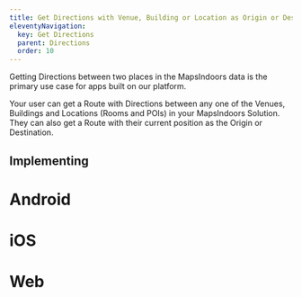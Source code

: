 ```yaml
---
title: Get Directions with Venue, Building or Location as Origin or Destination
eleventyNavigation:
  key: Get Directions
  parent: Directions
  order: 10
---
```


Getting Directions between two places in the MapsIndoors data is the primary use case for apps built on our platform.

Your user can get a Route with Directions between any one of the Venues, Buildings and Locations (Rooms and POIs) in your MapsIndoors Solution. They can also get a Route with their current position as the Origin or Destination.

## Implementing

<mi-tabs>
    <mi-tab label="Android" tab-for="android"></mi-tab>
    <mi-tab label="iOS" tab-for="ios"></mi-tab>
    <mi-tab label="Web" tab-for="web"></mi-tab>
    <mi-tab-panel id="android">
        <h1>Android</h1>
    </mi-tab-panel>
    <mi-tab-panel id="ios">
        <h1>iOS</h1>
    </mi-tab-panel>
    <mi-tab-panel id="web">
        <h1>Web</h1>
    </mi-tab-panel>
</mi-tabs>
